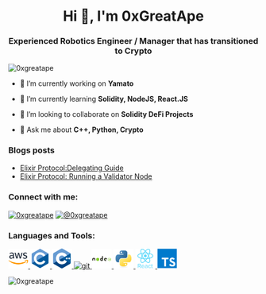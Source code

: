 <h1 align="center">Hi 👋, I'm 0xGreatApe</h1>
<h3 align="center">Experienced Robotics Engineer / Manager that has transitioned to Crypto</h3>

<p align="left"> <img src="https://komarev.com/ghpvc/?username=0xgreatape&label=Profile%20views&color=0e75b6&style=flat" alt="0xgreatape" /> </p>

- 🔭 I’m currently working on **Yamato**

- 🌱 I’m currently learning **Solidity, NodeJS, React.JS**

- 👯 I’m looking to collaborate on **Solidity DeFi Projects**

- 💬 Ask me about **C++, Python, Crypto**

### Blogs posts
<!-- BLOG-POST-LIST:START -->
- [Elixir Protocol:Delegating Guide](https://medium.com/@0xGreatApe/elixir-protocol-delegating-guide-ce16970684ac)
- [Elixir Protocol: Running a Validator Node](https://medium.com/@0xGreatApe/an-idiots-guide-to-running-an-elixir-v2-0-validator-307e801ec4bf)
<!-- BLOG-POST-LIST:END -->

<h3 align="left">Connect with me:</h3>
<p align="left">
<a href="https://twitter.com/0xgreatape" target="blank"><img align="center" src="https://raw.githubusercontent.com/rahuldkjain/github-profile-readme-generator/master/src/images/icons/Social/twitter.svg" alt="0xgreatape" height="30" width="40" /></a>
<a href="https://medium.com/@0xgreatape" target="blank"><img align="center" src="https://raw.githubusercontent.com/rahuldkjain/github-profile-readme-generator/master/src/images/icons/Social/medium.svg" alt="@0xgreatape" height="30" width="40" /></a>
</p>

<h3 align="left">Languages and Tools:</h3>
<p align="left"> <a href="https://aws.amazon.com" target="_blank" rel="noreferrer"> <img src="https://raw.githubusercontent.com/devicons/devicon/master/icons/amazonwebservices/amazonwebservices-original-wordmark.svg" alt="aws" width="40" height="40"/> </a> <a href="https://www.cprogramming.com/" target="_blank" rel="noreferrer"> <img src="https://raw.githubusercontent.com/devicons/devicon/master/icons/c/c-original.svg" alt="c" width="40" height="40"/> </a> <a href="https://www.w3schools.com/cpp/" target="_blank" rel="noreferrer"> <img src="https://raw.githubusercontent.com/devicons/devicon/master/icons/cplusplus/cplusplus-original.svg" alt="cplusplus" width="40" height="40"/> </a> <a href="https://git-scm.com/" target="_blank" rel="noreferrer"> <img src="https://www.vectorlogo.zone/logos/git-scm/git-scm-icon.svg" alt="git" width="40" height="40"/> </a> <a href="https://nodejs.org" target="_blank" rel="noreferrer"> <img src="https://raw.githubusercontent.com/devicons/devicon/master/icons/nodejs/nodejs-original-wordmark.svg" alt="nodejs" width="40" height="40"/> </a> <a href="https://www.python.org" target="_blank" rel="noreferrer"> <img src="https://raw.githubusercontent.com/devicons/devicon/master/icons/python/python-original.svg" alt="python" width="40" height="40"/> </a> <a href="https://reactjs.org/" target="_blank" rel="noreferrer"> <img src="https://raw.githubusercontent.com/devicons/devicon/master/icons/react/react-original-wordmark.svg" alt="react" width="40" height="40"/> </a> <a href="https://www.typescriptlang.org/" target="_blank" rel="noreferrer"> <img src="https://raw.githubusercontent.com/devicons/devicon/master/icons/typescript/typescript-original.svg" alt="typescript" width="40" height="40"/> </a> </p>

<p><img align="left" src="https://github-readme-stats.vercel.app/api/top-langs?username=0xgreatape&show_icons=true&locale=en&layout=compact" alt="0xgreatape" /></p>
